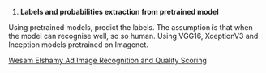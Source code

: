 1. **Labels and probabilities extraction from pretrained model**

Using pretrained models, predict the labels. The assumption is that when the model can recognise well, so so human. Using VGG16, XceptionV3 and Inception models pretrained on Imagenet.

[Wesam Elshamy Ad Image Recognition and Quality Scoring](https://www.kaggle.com/wesamelshamy/ad-image-recognition-and-quality-scoring)
